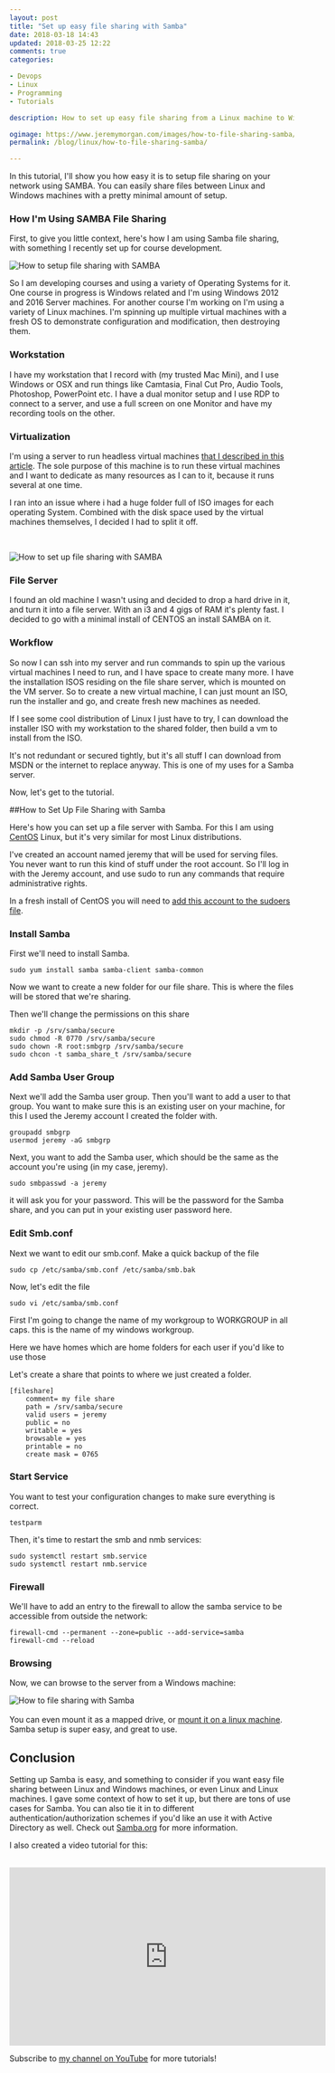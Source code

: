 ```yaml
---
layout: post
title: "Set up easy file sharing with Samba"
date: 2018-03-18 14:43
updated: 2018-03-25 12:22
comments: true
categories: 

- Devops
- Linux
- Programming
- Tutorials

description: How to set up easy file sharing from a Linux machine to Windows with Samba. I'll show you how easy it is to setup file sharing on your network using SAMBA. You can easily share files between Linux and Windows machines with a minimal amount of setup. 

ogimage: https://www.jeremymorgan.com/images/how-to-file-sharing-samba/how-to-file-sharing-samba-og.jpg
permalink: /blog/linux/how-to-file-sharing-samba/

---
```


In this tutorial, I'll show you how easy it is to setup file sharing on your network using SAMBA. You can easily share files between Linux and Windows machines with a pretty minimal amount of setup. 

<!-- more -->

### How I'm Using SAMBA File Sharing

First, to give you little context, here's how I am using Samba file sharing, with something I recently set up for course development.

![How to setup file sharing with SAMBA](/images/how-to-file-sharing-samba/how-to-file-sharing-samba-01.jpg)

So I am developing courses and using a variety of Operating Systems for it. One course in progress is Windows related and I'm using Windows 2012 and 2016 Server machines. For another course I'm working on I'm using a variety of Linux machines. I'm spinning up multiple virtual machines with a fresh OS to demonstrate configuration and modification, then destroying them.

### Workstation

I have my workstation that I record with (my trusted Mac Mini), and I use Windows or OSX and run things like Camtasia, Final Cut Pro, Audio Tools, Photoshop, PowerPoint etc. I have a dual monitor setup and I use RDP to connect to a server, and use a full screen on one Monitor and have my recording tools on the other. 

### Virtualization

I'm using a server to run headless virtual machines <a href="https://www.jeremymorgan.com/tutorials/devops/virtualization-with-virtual-box/" target="_blank">that I described in this article</a>. The sole purpose of this machine is to run these virtual machines and I want to dedicate as many resources as I can to it, because it runs several at one time. 

I ran into an issue where i had a huge folder full of ISO images for each operating System. Combined with the disk space used by the virtual machines themselves, I decided I had to split it off. 

<br />

![How to set up file sharing with SAMBA](/images/how-to-file-sharing-samba/how-to-file-sharing-samba-02.jpg)

### File Server

I found an old machine I wasn't using and decided to drop a hard drive in it, and turn it into a file server. With an i3 and 4 gigs of RAM it's plenty fast. I decided to go with a minimal install of CENTOS an install SAMBA on it.

### Workflow

So now I can ssh into my server and run commands to spin up the various virtual machines I need to run, and I have space to create many more. I have the installation ISOS residing on the file share server, which is mounted on the VM server. So to create a new virtual machine, I can just mount an ISO, run the installer and go, and create fresh new machines as needed. 

If I see some cool distribution of Linux I just have to try, I can download the installer ISO with my workstation to the shared folder, then build a vm to install from the ISO.

It's not redundant or secured tightly, but it's all stuff I can download from MSDN or the internet to replace anyway. This is one of my uses for a Samba server.

Now, let's get to the tutorial. 

##How to Set Up File Sharing with Samba

Here's how you can set up a file server with Samba. For this I am using <a href="https://www.centos.org/" target="_blank">CentOS</a> Linux, but it's very similar for most Linux distributions. 

I've created an account named jeremy that will be used for serving files. You never want to run this kind of stuff under the root account.  So I'll log in with the Jeremy account, and use sudo to run any commands that require administrative rights. 

In a fresh install of CentOS you will need to <a href="https://www.digitalocean.com/community/tutorials/how-to-create-a-sudo-user-on-centos-quickstart" target="_blank">add this account to the sudoers file</a>. 

### Install Samba

First we'll need to install Samba. 

```
sudo yum install samba samba-client samba-common
```

Now we want to create a new folder for our file share. This is where the files will be stored that we're sharing. 

Then we'll change the permissions on this share

```
mkdir -p /srv/samba/secure
sudo chmod -R 0770 /srv/samba/secure
sudo chown -R root:smbgrp /srv/samba/secure
sudo chcon -t samba_share_t /srv/samba/secure
```

### Add Samba User Group

Next we'll add the Samba user group. Then you'll want to add a user to that group.
You want to make sure this is an existing user on your machine, for this I used the Jeremy account I created the folder with. 

```
groupadd smbgrp
usermod jeremy -aG smbgrp
```

Next, you want to add the Samba user, which should be the same as the account you're using (in my case, jeremy). 

```
sudo smbpasswd -a jeremy
```

it will ask you for your password. This will be the password for the Samba share, and you can put in your existing user password here.


### Edit Smb.conf

Next we want to edit our smb.conf. Make a quick backup of the file

```
sudo cp /etc/samba/smb.conf /etc/samba/smb.bak
```

Now, let's edit the file

```
sudo vi /etc/samba/smb.conf
```

First I'm going to change the name of my workgroup to WORKGROUP in all caps. this is the name of my windows workgroup. 

Here we have homes which are home folders for each user if you'd like to use those

Let's create a share that points to where we just created a folder. 

```
[fileshare]
    comment= my file share
    path = /srv/samba/secure
    valid users = jeremy
    public = no
    writable = yes
    browsable = yes
    printable = no
    create mask = 0765
```


### Start Service

You want to test your configuration changes to make sure everything is correct. 

```
testparm
```

Then, it's time to restart the smb and nmb services:

```
sudo systemctl restart smb.service
sudo systemctl restart nmb.service
```


### Firewall

We'll have to add an entry to the firewall to allow the samba service to be accessible from outside the network:

```
firewall-cmd --permanent --zone=public --add-service=samba
firewall-cmd --reload
```

### Browsing 

Now, we can browse to the server from a Windows machine:<br />

<div style="display: block; margin-left: auto; margin-right: auto;">

<img src="/images/how-to-file-sharing-samba/how-to-file-sharing-samba-03.jpg" alt="How to file sharing with Samba" />

</div>
<br />
You can even mount it as a mapped drive, or <a href="https://wiki.samba.org/index.php/Mounting_samba_shares_from_a_unix_client" target="_blank">mount it on a linux machine</a>. Samba setup is super easy, and great to use. 

## Conclusion

Setting up Samba is easy, and something to consider if you want easy file sharing between Linux and Windows machines, or even Linux and Linux machines. I gave some context of how to set it up, but there are tons of use cases for Samba. You can also tie it in to different authentication/authorization schemes if you'd like an use it with Active Directory as well. Check out <a href="https://www.samba.org/" target="_blank">Samba.org</a> for more information. 

I also created a video tutorial for this:

<br />
<iframe width="560" height="315" src="https://www.youtube.com/embed/JT0Y0VUP7T4" frameborder="0" allow="autoplay; encrypted-media" allowfullscreen></iframe>
<br />

Subscribe to <a href="https://www.youtube.com/channel/UCAR4QD5vqpn4LFrrBiDe7lQ" target="_blank">my channel on YouTube</a> for more tutorials! 

<br />




